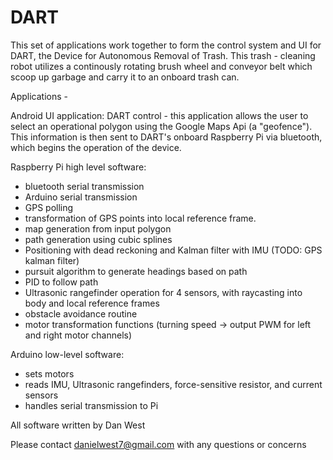 # DART
This set of applications work together to form the control system and UI for DART, the Device for Autonomous Removal of Trash. This trash - cleaning robot utilizes a continously rotating brush wheel and conveyor belt which scoop up garbage and carry it to an onboard trash can.

Applications - 

Android UI application: DART control - this application allows the user to select an operational polygon using the Google Maps Api (a "geofence"). This information is then sent to DART's onboard Raspberry Pi via bluetooth, which begins the operation of the device. 

Raspberry Pi high level software:
- bluetooth serial transmission
- Arduino serial transmission
- GPS polling
- transformation of GPS points into local reference frame. 
- map generation from input polygon
- path generation using cubic splines
- Positioning with dead reckoning and Kalman filter with IMU (TODO: GPS kalman filter)
- pursuit algorithm to generate headings based on path
- PID to follow path
- Ultrasonic rangefinder operation for 4 sensors, with raycasting into body and local reference frames
- obstacle avoidance routine
- motor transformation functions (turning speed -> output PWM for left and right motor channels)

Arduino low-level software:
- sets motors
- reads IMU, Ultrasonic rangefinders, force-sensitive resistor, and current sensors
- handles serial transmission to Pi

All software written by Dan West

Please contact danielwest7@gmail.com with any questions or concerns
